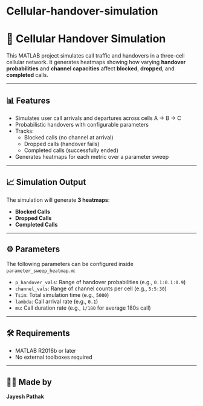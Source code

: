 # Cellular-handover-simulation

# 📶 Cellular Handover Simulation

This MATLAB project simulates call traffic and handovers in a three-cell cellular network. It generates heatmaps showing how varying **handover probabilities** and **channel capacities** affect **blocked**, **dropped**, and **completed** calls.

---

## 📊 Features

- Simulates user call arrivals and departures across cells A → B → C
- Probabilistic handovers with configurable parameters
- Tracks:
  - Blocked calls (no channel at arrival)
  - Dropped calls (handover fails)
  - Completed calls (successfully ended)
- Generates heatmaps for each metric over a parameter sweep

---

## 📈 Simulation Output

The simulation will generate **3 heatmaps**:

- **Blocked Calls**
- **Dropped Calls**
- **Completed Calls**

---

## ⚙️ Parameters

The following parameters can be configured inside `parameter_sweep_heatmap.m`:

- `p_handover_vals`: Range of handover probabilities (e.g., `0.1:0.1:0.9`)
- `channel_vals`: Range of channel counts per cell (e.g., `5:5:30`)
- `Tsim`: Total simulation time (e.g., `5000`)
- `lambda`: Call arrival rate (e.g., `0.1`)
- `mu`: Call duration rate (e.g., `1/180` for average 180s call)

---

## 🛠️ Requirements

- MATLAB R2016b or later  
- No external toolboxes required

---

## 👨‍💻 Made by

**Jayesh Pathak**

